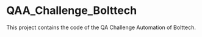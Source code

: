 # QAA_Challenge_Bolttech
This project contains the code of the QA Challenge Automation of Bolttech.
